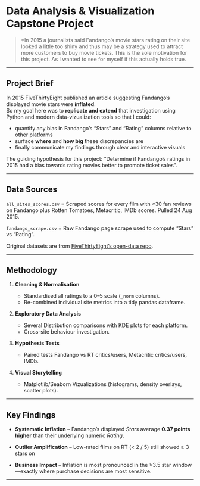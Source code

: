# Data Analysis & Visualization Capstone Project

> *In 2015 a journalists said Fandango’s movie stars rating on their site looked a little too shiny and thus may be a strategy used to attract more customers to buy movie tickets. This is the sole motivation for this project. As I wanted to see for myself if this actually holds true.

---

## Project Brief

In 2015 FiveThirtyEight published an article suggesting Fandango’s displayed movie stars were **inflated**.  
So my goal here was to **replicate and extend** that investigation using Python and modern data-vizualization tools so that I could:

* quantify any bias in Fandango’s “Stars” and “Rating” columns relative to other platforms  
* surface **where** and **how big** these discrepancies are  
* finally communicate my findings through clear and interactive visuals

The guiding hypothesis for this project: “Determine if Fandango’s ratings in 2015 had a bias towards rating movies better to promote ticket sales”.

---

## Data Sources


`all_sites_scores.csv` = Scraped scores for every film with ≥30 fan reviews on Fandango plus Rotten Tomatoes, Metacritic, IMDb scores. Pulled 24 Aug 2015.


`fandango_scrape.csv` = Raw Fandango page scrape used to compute “Stars” vs “Rating”.

Original datasets are from [FiveThirtyEight’s open-data repo](https://github.com/fivethirtyeight/data).

---

## Methodology

1. **Cleaning & Normalisation**  
   * Standardised all ratings to a 0–5 scale (`_norm` columns).  
   * Re-combined individual site metrics into a tidy pandas dataframe.

2. **Exploratory Data Analysis**  
   * Several Distribution comparisons with KDE plots for each platform.  
   * Cross-site behaviour investigation.

3. **Hypothesis Tests**  
   * Paired tests Fandango vs RT critics/users, Metacritic critics/users, IMDb.

4. **Visual Storytelling**  
   * Matplotlib/Seaborn Vizualizations (histograms, density overlays, scatter plots).  

---

## Key Findings

* **Systematic Inflation** – Fandango’s displayed *Stars* average **0.37 points higher** than their underlying numeric *Rating*.  

* **Outlier Amplification** – Low-rated films on RT (< 2 / 5) still showed ≥ 3 stars on 

* **Business Impact** – Inflation is most pronounced in the >3.5 star window—exactly where purchase decisions are most sensitive.

---

